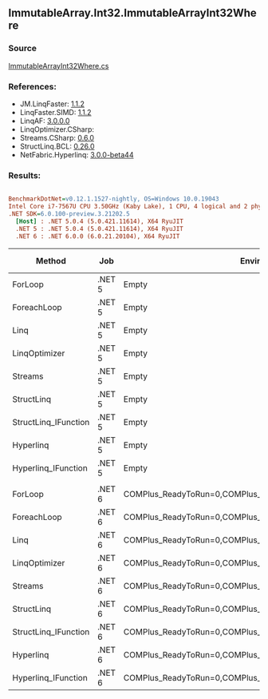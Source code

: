 ﻿## ImmutableArray.Int32.ImmutableArrayInt32Where

### Source
[ImmutableArrayInt32Where.cs](../LinqBenchmarks/ImmutableArray/Int32/ImmutableArrayInt32Where.cs)

### References:
- JM.LinqFaster: [1.1.2](https://www.nuget.org/packages/JM.LinqFaster/1.1.2)
- LinqFaster.SIMD: [1.1.2](https://www.nuget.org/packages/LinqFaster.SIMD/1.0.3)
- LinqAF: [3.0.0.0](https://www.nuget.org/packages/LinqAF/3.0.0.0)
- LinqOptimizer.CSharp: [](https://www.nuget.org/packages/LinqOptimizer.CSharp/)
- Streams.CSharp: [0.6.0](https://www.nuget.org/packages/Streams.CSharp/0.6.0)
- StructLinq.BCL: [0.26.0](https://www.nuget.org/packages/StructLinq/0.26.0)
- NetFabric.Hyperlinq: [3.0.0-beta44](https://www.nuget.org/packages/NetFabric.Hyperlinq/3.0.0-beta44)

### Results:
``` ini

BenchmarkDotNet=v0.12.1.1527-nightly, OS=Windows 10.0.19043
Intel Core i7-7567U CPU 3.50GHz (Kaby Lake), 1 CPU, 4 logical and 2 physical cores
.NET SDK=6.0.100-preview.3.21202.5
  [Host] : .NET 5.0.4 (5.0.421.11614), X64 RyuJIT
  .NET 5 : .NET 5.0.4 (5.0.421.11614), X64 RyuJIT
  .NET 6 : .NET 6.0.0 (6.0.21.20104), X64 RyuJIT


```
|               Method |    Job |                                                   EnvironmentVariables |  Runtime | Count |         Mean |      Error |     StdDev |       Median |  Ratio | RatioSD |   Gen 0 | Gen 1 | Gen 2 | Allocated |
|--------------------- |------- |----------------------------------------------------------------------- |--------- |------ |-------------:|-----------:|-----------:|-------------:|-------:|--------:|--------:|------:|------:|----------:|
|              ForLoop | .NET 5 |                                                                  Empty | .NET 5.0 |   100 |     65.96 ns |   0.122 ns |   0.095 ns |     65.95 ns |   1.00 |    0.00 |       - |     - |     - |         - |
|          ForeachLoop | .NET 5 |                                                                  Empty | .NET 5.0 |   100 |     62.21 ns |   0.152 ns |   0.135 ns |     62.19 ns |   0.94 |    0.00 |       - |     - |     - |         - |
|                 Linq | .NET 5 |                                                                  Empty | .NET 5.0 |   100 |    499.09 ns |   2.612 ns |   2.182 ns |    498.88 ns |   7.57 |    0.03 |  0.0229 |     - |     - |      48 B |
|        LinqOptimizer | .NET 5 |                                                                  Empty | .NET 5.0 |   100 | 48,728.32 ns | 357.564 ns | 546.038 ns | 48,628.17 ns | 736.70 |    3.81 | 14.0381 |     - |     - |  29,733 B |
|              Streams | .NET 5 |                                                                  Empty | .NET 5.0 |   100 |  1,994.02 ns |  10.390 ns |   9.210 ns |  1,994.52 ns |  30.24 |    0.13 |  0.2899 |     - |     - |     608 B |
|           StructLinq | .NET 5 |                                                                  Empty | .NET 5.0 |   100 |    618.87 ns |   1.585 ns |   1.482 ns |    618.36 ns |   9.38 |    0.02 |  0.0153 |     - |     - |      32 B |
| StructLinq_IFunction | .NET 5 |                                                                  Empty | .NET 5.0 |   100 |    346.74 ns |   1.279 ns |   1.133 ns |    346.63 ns |   5.26 |    0.02 |       - |     - |     - |         - |
|            Hyperlinq | .NET 5 |                                                                  Empty | .NET 5.0 |   100 |    300.37 ns |   3.142 ns |   2.939 ns |    299.70 ns |   4.55 |    0.04 |       - |     - |     - |         - |
|  Hyperlinq_IFunction | .NET 5 |                                                                  Empty | .NET 5.0 |   100 |    201.96 ns |   0.472 ns |   0.369 ns |    201.87 ns |   3.06 |    0.01 |       - |     - |     - |         - |
|                      |        |                                                                        |          |       |              |            |            |              |        |         |         |       |       |           |
|              ForLoop | .NET 6 | COMPlus_ReadyToRun=0,COMPlus_TC_QuickJitForLoops=1,COMPlus_TieredPGO=1 | .NET 6.0 |   100 |     66.76 ns |   0.251 ns |   0.234 ns |     66.71 ns |   1.00 |    0.00 |       - |     - |     - |         - |
|          ForeachLoop | .NET 6 | COMPlus_ReadyToRun=0,COMPlus_TC_QuickJitForLoops=1,COMPlus_TieredPGO=1 | .NET 6.0 |   100 |     69.03 ns |   0.227 ns |   0.212 ns |     69.00 ns |   1.03 |    0.00 |       - |     - |     - |         - |
|                 Linq | .NET 6 | COMPlus_ReadyToRun=0,COMPlus_TC_QuickJitForLoops=1,COMPlus_TieredPGO=1 | .NET 6.0 |   100 |    428.56 ns |   3.258 ns |   2.721 ns |    427.80 ns |   6.42 |    0.05 |  0.0229 |     - |     - |      48 B |
|        LinqOptimizer | .NET 6 | COMPlus_ReadyToRun=0,COMPlus_TC_QuickJitForLoops=1,COMPlus_TieredPGO=1 | .NET 6.0 |   100 | 42,767.99 ns | 197.751 ns | 165.131 ns | 42,838.56 ns | 640.71 |    3.28 | 13.9771 |     - |     - |  29,291 B |
|              Streams | .NET 6 | COMPlus_ReadyToRun=0,COMPlus_TC_QuickJitForLoops=1,COMPlus_TieredPGO=1 | .NET 6.0 |   100 |  1,748.04 ns |  18.205 ns |  17.029 ns |  1,751.21 ns |  26.19 |    0.30 |  0.2899 |     - |     - |     608 B |
|           StructLinq | .NET 6 | COMPlus_ReadyToRun=0,COMPlus_TC_QuickJitForLoops=1,COMPlus_TieredPGO=1 | .NET 6.0 |   100 |    296.42 ns |   5.739 ns |   5.088 ns |    296.19 ns |   4.44 |    0.07 |  0.0153 |     - |     - |      32 B |
| StructLinq_IFunction | .NET 6 | COMPlus_ReadyToRun=0,COMPlus_TC_QuickJitForLoops=1,COMPlus_TieredPGO=1 | .NET 6.0 |   100 |    182.46 ns |   0.373 ns |   0.331 ns |    182.45 ns |   2.73 |    0.01 |       - |     - |     - |         - |
|            Hyperlinq | .NET 6 | COMPlus_ReadyToRun=0,COMPlus_TC_QuickJitForLoops=1,COMPlus_TieredPGO=1 | .NET 6.0 |   100 |    253.82 ns |   2.256 ns |   2.110 ns |    253.17 ns |   3.80 |    0.03 |       - |     - |     - |         - |
|  Hyperlinq_IFunction | .NET 6 | COMPlus_ReadyToRun=0,COMPlus_TC_QuickJitForLoops=1,COMPlus_TieredPGO=1 | .NET 6.0 |   100 |    207.44 ns |   4.199 ns |   7.131 ns |    203.45 ns |   3.16 |    0.13 |       - |     - |     - |         - |
